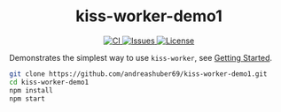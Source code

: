 <h1 align="center">kiss-worker-demo1</h1>
<p align="center">
  <a href="https://github.com/andreashuber69/kiss-worker-demo1/actions/workflows/ci.yml">
    <img src="https://github.com/andreashuber69/kiss-worker-demo1/actions/workflows/ci.yml/badge.svg" alt="CI">
  </a>
  <a href="https://github.com/andreashuber69/kiss-worker-demo1/issues">
    <img src="https://img.shields.io/github/issues-raw/andreashuber69/kiss-worker-demo1.svg" alt="Issues">
  </a>
  <a href="https://github.com/andreashuber69/kiss-worker-demo1/blob/develop/LICENSE">
    <img src="https://img.shields.io/github/license/andreashuber69/kiss-worker-demo1.svg" alt="License">
  </a>
</p>

Demonstrates the simplest way to use `kiss-worker`, see
[Getting Started](https://www.npmjs.com/package/kiss-worker#getting-started).

```bash
git clone https://github.com/andreashuber69/kiss-worker-demo1.git
cd kiss-worker-demo1
npm install
npm start
```
